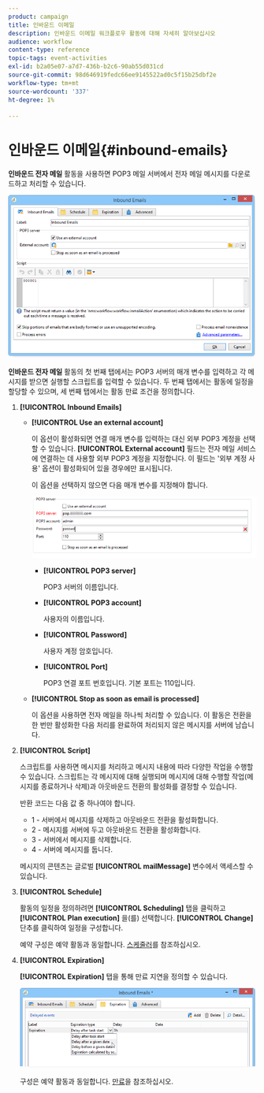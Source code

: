 ```yaml
---
product: campaign
title: 인바운드 이메일
description: 인바운드 이메일 워크플로우 활동에 대해 자세히 알아보십시오
audience: workflow
content-type: reference
topic-tags: event-activities
exl-id: b2a05e07-a7d7-436b-b2c6-90ab55d031cd
source-git-commit: 98d646919fedc66ee9145522ad0c5f15b25dbf2e
workflow-type: tm+mt
source-wordcount: '337'
ht-degree: 1%

---
```


# 인바운드 이메일{#inbound-emails}

**인바운드 전자 메일** 활동을 사용하면 POP3 메일 서버에서 전자 메일 메시지를 다운로드하고 처리할 수 있습니다.

![](assets/email_rec_edit_1.png)

**인바운드 전자 메일** 활동의 첫 번째 탭에서는 POP3 서버의 매개 변수를 입력하고 각 메시지를 받으면 실행할 스크립트를 입력할 수 있습니다. 두 번째 탭에서는 활동에 일정을 할당할 수 있으며, 세 번째 탭에서는 활동 만료 조건을 정의합니다.

1. **[!UICONTROL Inbound Emails]**

   * **[!UICONTROL Use an external account]**

      이 옵션이 활성화되면 연결 매개 변수를 입력하는 대신 외부 POP3 계정을 선택할 수 있습니다. **[!UICONTROL External account]** 필드는 전자 메일 서비스에 연결하는 데 사용할 외부 POP3 계정을 지정합니다. 이 필드는 &#39;외부 계정 사용&#39; 옵션이 활성화되어 있을 경우에만 표시됩니다.

      이 옵션을 선택하지 않으면 다음 매개 변수를 지정해야 합니다.

      ![](assets/email_rec_edit_1b.png)

      * **[!UICONTROL POP3 server]**

         POP3 서버의 이름입니다.

      * **[!UICONTROL POP3 account]**

         사용자의 이름입니다.

      * **[!UICONTROL Password]**

         사용자 계정 암호입니다.

      * **[!UICONTROL Port]**

         POP3 연결 포트 번호입니다. 기본 포트는 110입니다.
   * **[!UICONTROL Stop as soon as email is processed]**

      이 옵션을 사용하면 전자 메일을 하나씩 처리할 수 있습니다. 이 활동은 전환을 한 번만 활성화한 다음 처리를 완료하여 처리되지 않은 메시지를 서버에 남습니다.


1. **[!UICONTROL Script]**

   스크립트를 사용하면 메시지를 처리하고 메시지 내용에 따라 다양한 작업을 수행할 수 있습니다. 스크립트는 각 메시지에 대해 실행되며 메시지에 대해 수행할 작업(메시지를 종료하거나 삭제)과 아웃바운드 전환의 활성화를 결정할 수 있습니다.

   반환 코드는 다음 값 중 하나여야 합니다.

   * 1 - 서버에서 메시지를 삭제하고 아웃바운드 전환을 활성화합니다.
   * 2 - 메시지를 서버에 두고 아웃바운드 전환을 활성화합니다.
   * 3 - 서버에서 메시지를 삭제합니다.
   * 4 - 서버에 메시지를 둡니다.

   메시지의 콘텐츠는 글로벌 **[!UICONTROL mailMessage]** 변수에서 액세스할 수 있습니다.

1. **[!UICONTROL Schedule]**

   활동의 일정을 정의하려면 **[!UICONTROL Scheduling]** 탭을 클릭하고 **[!UICONTROL Plan execution]** 을(를) 선택합니다. **[!UICONTROL Change]** 단추를 클릭하여 일정을 구성합니다.

   예약 구성은 예약 활동과 동일합니다. [스케줄러](../../workflow/using/scheduler.md)를 참조하십시오.

1. **[!UICONTROL Expiration]**

   **[!UICONTROL Expiration]** 탭을 통해 만료 지연을 정의할 수 있습니다.

   ![](assets/email_rec_edit_3.png)

   구성은 예약 활동과 동일합니다. [만료](../../workflow/using/defining-approvals.md)을 참조하십시오.
